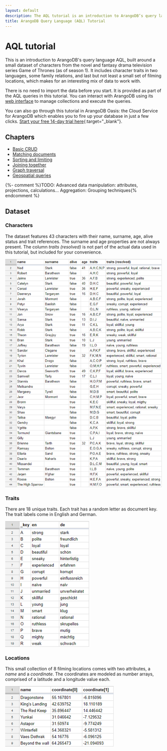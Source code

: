 ```yaml
---
layout: default
description: The AQL tutorial is an introduction to ArangoDB’s query language. In this AQL tutorial you can interact with ArangoDB using its web interface.
title: ArangoDB Query Language (AQL) Tutorial
---
```

AQL tutorial
============

This is an introduction to ArangoDB's query language AQL, built around a small
dataset of characters from the novel and fantasy drama television series
Game of Thrones (as of season 1). It includes character traits in two languages,
some family relations, and last but not least a small set of filming locations,
which makes for an interesting mix of data to work with.

There is no need to import the data before you start. It is provided as part
of the AQL queries in this tutorial. You can interact with ArangoDB using its
[web interface](../getting-started-web-interface.html) to manage
collections and execute the queries.

You can also go through this tutorial in ArangoDB Oasis: the Cloud Service for ArangoDB which enables you to fire up your database in just a few clicks. [Start your free 14-day trial here](https://cloud.arangodb.com/home?utm_source=docs&utm_medium=top_pages&utm_campaign=docs_traffic){:target="_blank"}.

Chapters
--------

- [Basic CRUD](tutorial-crud.html)
- [Matching documents](tutorial-filter.html)
- [Sorting and limiting](tutorial-sort-limit.html)
- [Joining together](tutorial-join.html)
- [Graph traversal](tutorial-traversal.html)
- [Geospatial queries](tutorial-geospatial.html)

{%- comment %}TODO: Advanced data manipulation: attributes, projections, calculations... Aggregation: Grouping techniques{% endcomment %}

Dataset
-------

### Characters

The dataset features 43 characters with their name, surname, age, alive status
and trait references. The surname and age properties are not always present.
The column *traits (resolved)* is not part of the actual data used in this
tutorial, but included for your convenience.

![Characters table](../images/Characters_Table.png)

### Traits

There are 18 unique traits. Each trait has a random letter as document key.
The trait labels come in English and German.

![Traits table](../images/Traits_Table.png)

### Locations

This small collection of 8 filming locations comes with two attributes, a
*name* and a *coordinate*. The coordinates are modeled as number arrays,
comprised of a latitude and a longitude value each.

![Locations table](../images/Locations_Table.png)
